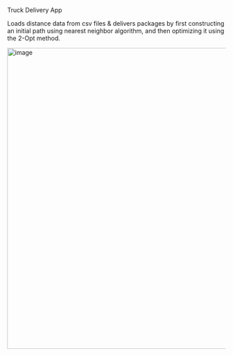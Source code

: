 Truck Delivery App

Loads distance data from csv files & delivers packages by first constructing an initial path using nearest neighbor algorithm, and then optimizing it using the 2-Opt method.

<img width="887" height="694" alt="image" src="https://github.com/user-attachments/assets/9d9daa09-44b8-4993-b4a0-31a5d9e0a507" />

